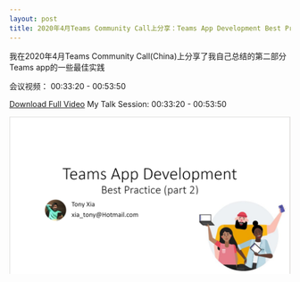 ```yaml
---
layout: post
title: 2020年4月Teams Community Call上分享：Teams App Development Best Practice (part 2)
---
```


我在2020年4月Teams Community Call(China)上分享了我自己总结的第二部分Teams app的一些最佳实践

会议视频： 00:33:20 - 00:53:50

[Download Full Video](https://greatchinaoffice365-my.sharepoint.com/:v:/g/personal/tony_greatchinaoffice365_onmicrosoft_com/ESe9kScQj1ZJvYWAcVhduC8BWVbzE9m0HdFygZh7xDLXww?e=mRyQRs)
My Talk Session: 00:33:20 - 00:53:50

[![Slide](../images/post20200430/001.png)](https://greatchinaoffice365-my.sharepoint.com/:v:/g/personal/tony_greatchinaoffice365_onmicrosoft_com/ESe9kScQj1ZJvYWAcVhduC8BWVbzE9m0HdFygZh7xDLXww?e=mRyQRs)
